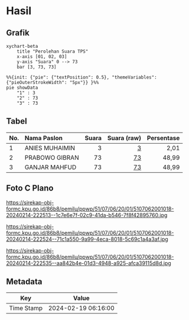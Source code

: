 # Hasil

## Grafik

```mermaid
xychart-beta
    title "Perolehan Suara TPS"
    x-axis [01, 02, 03]
    y-axis "Suara" 0 --> 73
    bar [3, 73, 73]
```

```mermaid
%%{init: {"pie": {"textPosition": 0.5}, "themeVariables": {"pieOuterStrokeWidth": "5px"}} }%%
pie showData
    "1" : 3
    "2" : 73
    "3" : 73
```

## Tabel

| No. | Nama Paslon    | Suara | Suara (raw) | Persentase |
|:--- |:-------------- | -----:| -----------:| ----------:|
| 1   | ANIES MUHAIMIN | 3     | [3][p-1]    | 2,01       |
| 2   | PRABOWO GIBRAN | 73    | [73][p-2]   | 48,99      |
| 3   | GANJAR MAHFUD  | 73    | [73][p-3]   | 48,99      |


[p-1]: https://github.com/gigit-pemilu/pemilu-2024-51-bali/blob/main/pilpres/hitung-suara/sub/51-bali/sub/07-karangasem/sub/06-bebandem/sub/2001-bungaya/sub/018-tps/sub/paslon-1.txt
[p-2]: https://github.com/gigit-pemilu/pemilu-2024-51-bali/blob/main/pilpres/hitung-suara/sub/51-bali/sub/07-karangasem/sub/06-bebandem/sub/2001-bungaya/sub/018-tps/sub/paslon-2.txt
[p-3]: https://github.com/gigit-pemilu/pemilu-2024-51-bali/blob/main/pilpres/hitung-suara/sub/51-bali/sub/07-karangasem/sub/06-bebandem/sub/2001-bungaya/sub/018-tps/sub/paslon-3.txt

## Foto C Plano

https://sirekap-obj-formc.kpu.go.id/86b8/pemilu/ppwp/51/07/06/20/01/5107062001018-20240214-222513--1c7e6e7f-02c9-41da-b546-7f8f42895760.jpg

https://sirekap-obj-formc.kpu.go.id/86b8/pemilu/ppwp/51/07/06/20/01/5107062001018-20240214-222524--71c1a550-9a99-4eca-8018-5c69c1a4a3af.jpg

https://sirekap-obj-formc.kpu.go.id/86b8/pemilu/ppwp/51/07/06/20/01/5107062001018-20240214-222535--aa842b4e-01d3-4948-a925-afca39115d8d.jpg


## Metadata

| Key        | Value               |
| ---------- | ------------------- |
| Time Stamp | 2024-02-19 06:16:00 |



